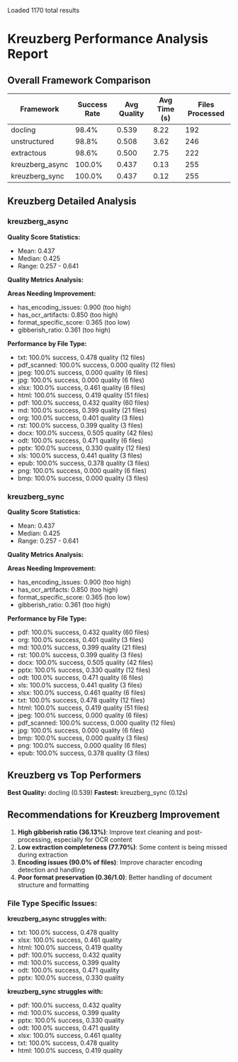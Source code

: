 Loaded 1170 total results
# Kreuzberg Performance Analysis Report

## Overall Framework Comparison

| Framework | Success Rate | Avg Quality | Avg Time (s) | Files Processed |
|-----------|-------------|-------------|--------------|-----------------|
| docling | 98.4% | 0.539 | 8.22 | 192 |
| unstructured | 98.8% | 0.508 | 3.62 | 246 |
| extractous | 98.6% | 0.500 | 2.75 | 222 |
| kreuzberg_async | 100.0% | 0.437 | 0.13 | 255 |
| kreuzberg_sync | 100.0% | 0.437 | 0.12 | 255 |

## Kreuzberg Detailed Analysis


### kreuzberg_async

**Quality Score Statistics:**
- Mean: 0.437
- Median: 0.425
- Range: 0.257 - 0.641

**Quality Metrics Analysis:**

**Areas Needing Improvement:**
- has_encoding_issues: 0.900 (too high)
- has_ocr_artifacts: 0.850 (too high)
- format_specific_score: 0.365 (too low)
- gibberish_ratio: 0.361 (too high)

**Performance by File Type:**
- txt: 100.0% success, 0.478 quality (12 files)
- pdf_scanned: 100.0% success, 0.000 quality (12 files)
- jpeg: 100.0% success, 0.000 quality (6 files)
- jpg: 100.0% success, 0.000 quality (6 files)
- xlsx: 100.0% success, 0.461 quality (6 files)
- html: 100.0% success, 0.419 quality (51 files)
- pdf: 100.0% success, 0.432 quality (60 files)
- md: 100.0% success, 0.399 quality (21 files)
- org: 100.0% success, 0.401 quality (3 files)
- rst: 100.0% success, 0.399 quality (3 files)
- docx: 100.0% success, 0.505 quality (42 files)
- odt: 100.0% success, 0.471 quality (6 files)
- pptx: 100.0% success, 0.330 quality (12 files)
- xls: 100.0% success, 0.441 quality (3 files)
- epub: 100.0% success, 0.378 quality (3 files)
- png: 100.0% success, 0.000 quality (6 files)
- bmp: 100.0% success, 0.000 quality (3 files)

### kreuzberg_sync

**Quality Score Statistics:**
- Mean: 0.437
- Median: 0.425
- Range: 0.257 - 0.641

**Quality Metrics Analysis:**

**Areas Needing Improvement:**
- has_encoding_issues: 0.900 (too high)
- has_ocr_artifacts: 0.850 (too high)
- format_specific_score: 0.365 (too low)
- gibberish_ratio: 0.361 (too high)

**Performance by File Type:**
- pdf: 100.0% success, 0.432 quality (60 files)
- org: 100.0% success, 0.401 quality (3 files)
- md: 100.0% success, 0.399 quality (21 files)
- rst: 100.0% success, 0.399 quality (3 files)
- docx: 100.0% success, 0.505 quality (42 files)
- pptx: 100.0% success, 0.330 quality (12 files)
- odt: 100.0% success, 0.471 quality (6 files)
- xls: 100.0% success, 0.441 quality (3 files)
- xlsx: 100.0% success, 0.461 quality (6 files)
- txt: 100.0% success, 0.478 quality (12 files)
- html: 100.0% success, 0.419 quality (51 files)
- jpeg: 100.0% success, 0.000 quality (6 files)
- pdf_scanned: 100.0% success, 0.000 quality (12 files)
- jpg: 100.0% success, 0.000 quality (6 files)
- bmp: 100.0% success, 0.000 quality (3 files)
- png: 100.0% success, 0.000 quality (6 files)
- epub: 100.0% success, 0.378 quality (3 files)

## Kreuzberg vs Top Performers

**Best Quality:** docling (0.539)
**Fastest:** kreuzberg_sync (0.12s)

## Recommendations for Kreuzberg Improvement

1. **High gibberish ratio (36.13%)**: Improve text cleaning and post-processing, especially for OCR content
2. **Low extraction completeness (77.70%)**: Some content is being missed during extraction
3. **Encoding issues (90.0% of files)**: Improve character encoding detection and handling
4. **Poor format preservation (0.36/1.0)**: Better handling of document structure and formatting

### File Type Specific Issues:


**kreuzberg_async struggles with:**
- txt: 100.0% success, 0.478 quality
- xlsx: 100.0% success, 0.461 quality
- html: 100.0% success, 0.419 quality
- pdf: 100.0% success, 0.432 quality
- md: 100.0% success, 0.399 quality
- odt: 100.0% success, 0.471 quality
- pptx: 100.0% success, 0.330 quality

**kreuzberg_sync struggles with:**
- pdf: 100.0% success, 0.432 quality
- md: 100.0% success, 0.399 quality
- pptx: 100.0% success, 0.330 quality
- odt: 100.0% success, 0.471 quality
- xlsx: 100.0% success, 0.461 quality
- txt: 100.0% success, 0.478 quality
- html: 100.0% success, 0.419 quality
